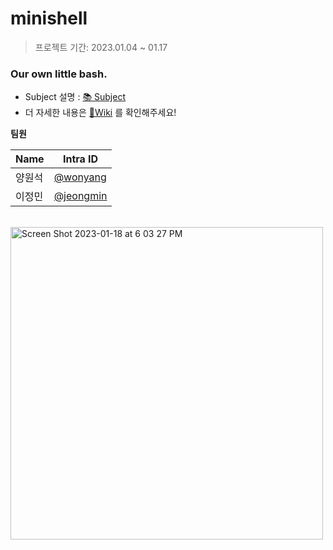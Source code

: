 # minishell

> 프로젝트 기간: 2023.01.04 ~ 01.17
> 

### Our own little bash.

- Subject 설명 : [📚 Subject](https://github.com/mingxoxo/minishell/wiki/%F0%9F%93%9A-Subject)
- 더 자세한 내용은 [📄Wiki](https://github.com/mingxoxo/minishell/wiki) 를 확인해주세요!

**팀원**

| Name | Intra ID |
| --- | --- |
| 양원석 | [@wonyang](https://github.com/wonyangs) |
| 이정민 | [@jeongmin](https://github.com/mingxoxo) |

<br>

<img width="500" alt="Screen Shot 2023-01-18 at 6 03 27 PM" src="https://user-images.githubusercontent.com/44529556/213129241-a0a2bbb1-826d-44c6-9dea-6a49b2b68dd3.png">
